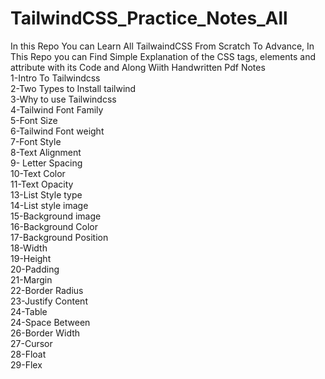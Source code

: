 # TailwindCSS_Practice_Notes_All
In this Repo You can Learn All TailwaindCSS From Scratch To Advance, In This Repo you can Find Simple Explanation of the CSS tags, elements and attribute with its Code and Along Wiith Handwritten Pdf Notes<br>
1-Intro To Tailwindcss<br>
2-Two Types to Install tailwind<br>
3-Why to use Tailwindcss<br>
4-Tailwind Font Family<br>
5-Font Size<br>
6-Tailwind Font weight<br>
7-Font Style<br>
8-Text Alignment<br>
9- Letter Spacing<br>
10-Text Color<br>
11-Text Opacity<br>
13-List Style type<br>
14-List style image<br>
15-Background image<br>
16-Background Color<br>
17-Background Position<br>
18-Width<br>
19-Height<br>
20-Padding<br>
21-Margin<br>
22-Border Radius<br>
23-Justify Content<br>
24-Table<br>
24-Space Between<br>
26-Border Width<br>
27-Cursor<br>
28-Float<br>
29-Flex<br>
<br>
